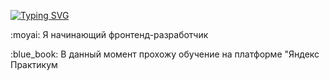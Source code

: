 <a href="https://git.io/typing-svg"><img src="https://readme-typing-svg.herokuapp.com?font=Comfortaa&duration=3000&pause=500&vCenter=true&width=435&lines=%D0%9F%D1%80%D0%B8%D0%B2%D0%B5%D1%82+%D0%B2%D1%81%D0%B5%D0%BC%2C+%D0%BC%D0%B5%D0%BD%D1%8F+%D0%B7%D0%BE%D0%B2%D1%83%D1%82+%D0%98%D0%B3%D0%BE%D1%80%D1%8C!" alt="Typing SVG" /></a>
<p>:moyai: Я начинающий фронтенд-разработчик</p>  
<p>:blue_book: В данный момент прохожу обучение на платформе "Яндекс Практикум</p>


